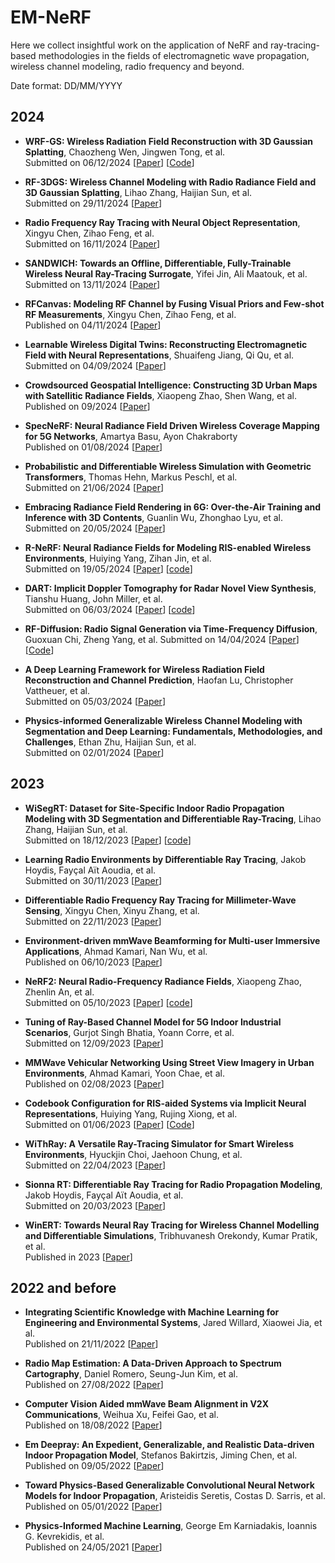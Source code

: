 # EM-NeRF
Here we collect insightful work on the application of NeRF and ray-tracing-based methodologies in the fields of electromagnetic wave propagation, wireless channel modeling, radio frequency and beyond. 
  
Date format: DD/MM/YYYY

## 2024 

* **WRF-GS: Wireless Radiation Field Reconstruction with 3D Gaussian Splatting**, Chaozheng Wen, Jingwen Tong, et al.  
Submitted on 06/12/2024
  [[Paper](https://arxiv.org/abs/2412.04832)]
  [[Code](https://github.com/wenchaozheng/WRF-GS)]
  

* **RF-3DGS: Wireless Channel Modeling with Radio Radiance Field and 3D Gaussian Splatting**, Lihao Zhang, Haijian Sun, et al.  
Submitted on 29/11/2024
  [[Paper](https://arxiv.org/abs/2411.19420)]

* **Radio Frequency Ray Tracing with Neural Object Representation**, Xingyu Chen, Zihao Feng, et al.  
Submitted on 16/11/2024
  [[Paper](https://arxiv.org/abs/2411.18635)]

* **SANDWICH: Towards an Offline, Differentiable, Fully-Trainable Wireless Neural Ray-Tracing Surrogate**, Yifei Jin, Ali Maatouk, et al.  
Submitted on 13/11/2024
  [[Paper](https://arxiv.org/abs/2411.08767)]

* **RFCanvas: Modeling RF Channel by Fusing Visual Priors and Few-shot RF Measurements**, Xingyu Chen, Zihao Feng, et al.  
Published on 04/11/2024
  [[Paper](https://dl.acm.org/doi/10.1145/3666025.3699351)]

* **Learnable Wireless Digital Twins: Reconstructing Electromagnetic Field with Neural Representations**, Shuaifeng Jiang, Qi Qu, et al.  
Submitted on 04/09/2024
  [[Paper](https://arxiv.org/abs/2409.02564)]

* **Crowdsourced Geospatial Intelligence: Constructing 3D Urban Maps with Satellitic Radiance Fields**, Xiaopeng Zhao, Shen Wang, et al.  
Published on 09/2024
  [[Paper](https://dl.acm.org/doi/pdf/10.1145/3678572)]

* **SpecNeRF: Neural Radiance Field Driven Wireless Coverage Mapping for 5G Networks**, Amartya Basu, Ayon Chakraborty  
Published on 01/08/2024
  [[Paper](https://dl.acm.org/doi/10.1145/3641512.3690037)]

* **Probabilistic and Differentiable Wireless Simulation with Geometric Transformers**, Thomas Hehn, Markus Peschl, et al.  
Submitted on 21/06/2024
  [[Paper](https://arxiv.org/abs/2406.14995)]

* **Embracing Radiance Field Rendering in 6G: Over-the-Air Training and Inference with 3D Contents**, Guanlin Wu, Zhonghao Lyu, et al.  
Submitted on 20/05/2024
  [[Paper](https://arxiv.org/abs/2405.12155)]

* **R-NeRF: Neural Radiance Fields for Modeling RIS-enabled Wireless Environments**, Huiying Yang, Zihan Jin, et al.  
Submitted on 19/05/2024
  [[Paper](https://arxiv.org/abs/2405.11541)]
  [[code](https://github.com/Meta-EM-star/R-NeRF)]

* **DART: Implicit Doppler Tomography for Radar Novel View Synthesis**, Tianshu Huang, John Miller, et al.  
Submitted on 06/03/2024 
  [[Paper](https://arxiv.org/abs/2403.03896)]
  [[code](https://github.com/WiseLabCMU/dart)]

* **RF-Diffusion: Radio Signal Generation via Time-Frequency Diffusion**, Guoxuan Chi, Zheng Yang, et al.
Submitted on 14/04/2024
  [[Paper](https://arxiv.org/abs/2404.09140)]
  [[Code](https://github.com/mobicom24/RF-Diffusion)]

* **A Deep Learning Framework for Wireless Radiation Field Reconstruction and Channel Prediction**, Haofan Lu, Christopher Vattheuer, et al.  
Submitted on 05/03/2024 
  [[Paper](https://arxiv.org/abs/2403.03241)]

* **Physics-informed Generalizable Wireless Channel Modeling with Segmentation and Deep Learning: Fundamentals, Methodologies, and Challenges**, Ethan Zhu, Haijian Sun, et al.  
Submitted on 02/01/2024
  [[Paper](https://arxiv.org/abs/2401.01288)]

## 2023 

* **WiSegRT: Dataset for Site-Specific Indoor Radio Propagation Modeling with 3D Segmentation and Differentiable Ray-Tracing**, Lihao Zhang, Haijian Sun, et al.  
Submitted on 18/12/2023
  [[Paper](https://arxiv.org/abs/2312.11245)]
  [[code](https://github.com/SunLab-UGA/WiSegRT)]

* **Learning Radio Environments by Differentiable Ray Tracing**, Jakob Hoydis, Fayçal Aït Aoudia, et al.  
Submitted on 30/11/2023
  [[Paper](https://arxiv.org/abs/2311.18558)]

* **Differentiable Radio Frequency Ray Tracing for Millimeter-Wave Sensing**, Xingyu Chen, Xinyu Zhang, et al.  
Submitted on 22/11/2023
  [[Paper](https://arxiv.org/abs/2311.13182)]

* **Environment-driven mmWave Beamforming for Multi-user Immersive Applications**, Ahmad Kamari, Nan Wu, et al.  
Published on 06/10/2023 
  [[Paper](https://dl.acm.org/doi/10.1145/3615452.3617945)]

* **NeRF2: Neural Radio-Frequency Radiance Fields**, Xiaopeng Zhao, Zhenlin An, et al.  
Submitted on 05/10/2023 
  [[Paper](https://arxiv.org/abs/2305.06118)]
  [[code](https://github.com/XPengZhao/NeRF2)]

* **Tuning of Ray-Based Channel Model for 5G Indoor Industrial Scenarios**, Gurjot Singh Bhatia, Yoann Corre, et al.  
Submitted on 12/09/2023
  [[Paper](https://arxiv.org/abs/2309.06101)]

* **MMWave Vehicular Networking Using Street View Imagery in Urban Environments**, Ahmad Kamari, Yoon Chae, et al.  
Published on 02/08/2023
  [[Paper](https://dl.acm.org/doi/10.1145/3570361.3613291)]

* **Codebook Configuration for RIS-aided Systems via Implicit Neural Representations**, Huiying Yang, Rujing Xiong, et al.  
Submitted on 01/06/2023
  [[Paper](https://arxiv.org/abs/2306.00544)]
  [[Code](https://github.com/Meta-EM-star/Codebook_Inr)]

* **WiThRay: A Versatile Ray-Tracing Simulator for Smart Wireless Environments**, Hyuckjin Choi, Jaehoon Chung, et al.  
Submitted on 22/04/2023 
  [[Paper](https://arxiv.org/abs/2304.11385)]

* **Sionna RT: Differentiable Ray Tracing for Radio Propagation Modeling**, Jakob Hoydis, Fayçal Aït Aoudia, et al.  
Submitted on 20/03/2023 
  [[Paper](https://arxiv.org/abs/2303.11103)]

* **WinERT: Towards Neural Ray Tracing for Wireless Channel Modelling and Differentiable Simulations**, Tribhuvanesh Orekondy, Kumar Pratik, et al.  
Published in 2023
  [[Paper](https://www.semanticscholar.org/paper/WiNeRT%3A-Towards-Neural-Ray-Tracing-for-Wireless-and-Orekondy-Pratik/e113d13819cf35029c11d171ff039ab01e61226c)]

## 2022 and before
* **Integrating Scientific Knowledge with Machine Learning for Engineering and Environmental Systems**, Jared Willard, Xiaowei Jia, et al.  
Published on 21/11/2022
  [[Paper](https://doi.org/10.1145/3514228)]

* **Radio Map Estimation: A Data-Driven Approach to Spectrum Cartography**, Daniel Romero, Seung-Jun Kim, et al.  
Published on 27/08/2022
  [[Paper](https://ieeexplore.ieee.org/document/9931518)]

* **Computer Vision Aided mmWave Beam Alignment in V2X Communications**, Weihua Xu, Feifei Gao, et al.  
Published on 18/08/2022
  [[Paper](https://ieeexplore.ieee.org/document/9923616)]

* **Em Deepray: An Expedient, Generalizable, and Realistic Data-driven Indoor Propagation Model**, Stefanos Bakirtzis, Jiming Chen, et al.  
Published on 09/05/2022
  [[Paper](https://ieeexplore.ieee.org/document/9771088)]

* **Toward Physics-Based Generalizable Convolutional Neural Network Models for Indoor Propagation**, Aristeidis Seretis, Costas D. Sarris, et al.  
Published on 05/01/2022
  [[Paper](https://ieeexplore.ieee.org/document/9670666)]

* **Physics-Informed Machine Learning**, George Em Karniadakis, Ioannis G. Kevrekidis, et al.  
Published on 24/05/2021
  [[Paper](https://www.nature.com/articles/s42254-021-00314-5)]
